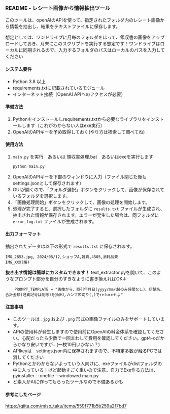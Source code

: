### README - レシート画像から情報抽出ツール

このツールは、openAIのAPIを使って、指定されたフォルダ内のレシート画像から情報を抽出し、結果をテキストファイルに保存します。

想定としては、ワンドライブに月毎のフォルダをほって、領収書の画像をアップロードしておき、月末にこのスクリプトを実行する想定です！ワンドライブはローカルに同期されるので、入力するフォルダのパスはローカルのパスを入力してください

#### システム要件
- Python 3.8 以上
- requirements.txtに記載されているモジュール
- インターネット接続（OpenAI APIへのアクセスが必要）

#### 準備方法
1. Pythonをインストールしrequirements.txtから必要なライブラリをインストールします（これがわからない人はexe実行）
2. OpenAIのAPIキーを予め取得しておく(やり方は検索して調べてね)

#### 使用方法
1. `main.py` を実行　あるいは 領収書処理.bat　あるいはexeを実行します
   ```bash
   python main.py
   ```
2. OpenAIのAPIキーを下部のウィンドウに入力（ファイル閉じた後もsettings.jsonとして保存されます）
2. GUIが開くので、「フォルダ選択」ボタンをクリックして、画像が保存されているフォルダを選択します。
3. 「画像処理開始」ボタンをクリックして、画像の処理を開始します。
4. 処理が完了すると、選択したフォルダに `results.txt` ファイルが生成され、抽出された情報が保存されます。エラーが発生した場合は、同フォルダに `error_log.txt` ファイルが生成されます。

#### 出力フォーマット
抽出されたデータは以下の形式で `results.txt` に保存されます。
```
IMG_2853.jpg, 2024/05/12,ショップA,雑貨,4505,消耗品費
IMG_XXX(略)
```
**抜き出す情報は簡単にカスタムできます！**
text_extractor.pyを開いて、このようなプロンプト部分を自分のすきなように書き換えればOK↓
```
    PROMPT_TEMPLATE = "画像から、取引年月日(yyyy/mm/ddのみ時間なし)、店舗名、合計金額(通貨記号は削除)を抽出しカンマ区切り(,)でreturnせよ"
```

#### 注意事項
- このツールは `.jpg` および `.png` 形式の画像ファイルのみをサポートしています。
- APIの使用料が発生しますので使用前にOpenAIの料金体系を確認してください。心配だったら少数で一回まわして費用を確認してください。gpt4-oだからかなり安いですが…(一枚10円いかない？)
- APIkeyは　settings.json内に保存されますので、不特定多数が触るPCでは消してください
- Pythonとかわからないよっていう人向けに、exeファイルがdistフォルダの中に入っている！けど起動すごく重いので注意。自力でExe作る方法は、pyinstaller --onefile --windowed main.py
- ど素人がAIに作ってもらったツールなので不備あるかも

#### 参考にしたページ
https://qiita.com/miso_taku/items/559f771b5b259a2f7bd7

